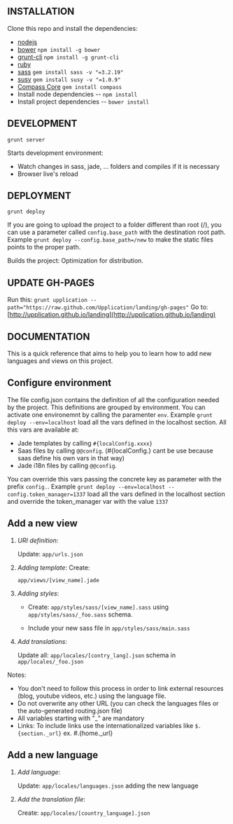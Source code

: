 INSTALLATION
--------
Clone this repo and install the dependencies:

* [nodejs](http://nodejs.org/)
* [bower](http://bower.io/) `npm install -g bower`
* [grunt-cli](http://gruntjs.com/getting-started) `npm install -g grunt-cli`
* [ruby](https://www.ruby-lang.org/)
* [sass](http://sass-lang.com/) `gem install sass -v "=3.2.19"`
* [susy](http://susy.oddbird.net/) `gem install susy -v "=1.0.9"`
* [Compass Core](http://compass-style.org/install/) `gem install compass`
* Install node dependencies -- `npm install`
* Install project dependencies -- `bower install`

DEVELOPMENT
--------
`grunt server`

Starts development environment:
* Watch changes in sass, jade, ... folders and compiles if it is necessary
* Browser live's reload 

DEPLOYMENT
--------
`grunt deploy`

If you are going to upload the project to a folder different than root (/), you can use a parameter called `config.base_path` with the destination root path. Example `grunt deploy --config.base_path=/new` to make the static files points to the proper path.

Builds the project:
Optimization for distribution.

UPDATE GH-PAGES
--------
Run this: `grunt upplication --path="https://raw.github.com/Upplication/landing/gh-pages"`
Go to: [http://upplication.github.io/landing](http://upplication.github.io/landing)

DOCUMENTATION
--------
This is a quick reference that aims to help you to learn how to add new languages and views on this project.

## Configure environment

The file config.json contains the definition of all the configuration needed by the project. This definitions are grouped by environment. You can activate one environemnt by calling the paramenter `env`. Example `grunt deploy --env=localhost` load all the vars defined in the localhost section. All this vars are available at:

* Jade templates by calling `#{localConfig.xxxx}`
* Saas files by calling `@@config`. (#{localConfig.} cant be use because saas define his own vars in that way)
* Jade i18n files by calling `@@config`.

You can override this vars passing the concrete key as parameter with the prefix `config.`. Example `grunt deploy --env=localhost --config.token_manager=1337` load all the vars defined in the localhost section and override the token_manager var with the value `1337`

## Add a new view
1. *URI definition*: 

    Update: `app/urls.json`

2. *Adding template*: Create: 

    `app/views/[view_name].jade`

3. *Adding styles*: 

    - Create: `app/styles/sass/[view_name].sass` using `app/styles/sass/_foo.sass` schema. 

    - Include your new sass file in `app/styles/sass/main.sass`

4. *Add translations*: 

    Update all: `app/locales/[contry_lang].json` schema in `app/locales/_foo.json`

Notes:

* You don't need to follow this process in order to link external resources (blog, youtube videos, etc.) using the language file.
* Do not overwrite any other URL (you can check the languages files or the auto-generated routing.json file)
* All variables starting with "_" are mandatory
* Links: To include links use the internationalized variables like `$.{section._url}` ex. #.{home._url}

## Add a new language
1. *Add language*: 

    Update: `app/locales/languages.json` adding the new language

2. *Add the translation file*: 

    Create: `app/locales/[country_language].json`
